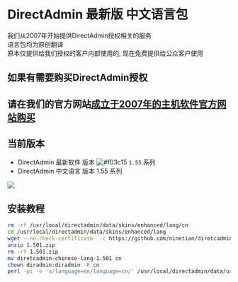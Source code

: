 # DirectAdmin 最新版 中文语言包  
  
我们从2007年开始提供DirectAdmin授权相关的服务  
语言包均为原创翻译  
原本仅提供给我们授权的客户内部使用的, 现在免费提供给公众客户使用

## 如果有需要购买DirectAdmin授权  
## 请在我们的官方网站[成立于2007年的主机软件官方网站购买](http://9181.taobao.com)


## 当前版本
* DirectAdmin 最新软件 版本  ![#f03c15](https://placehold.it/15/f03c15/000000?text=+) `1.55`  系列
* DirectAdmin 中文语言 版本  1.55 系列

  
 ![](directadmin.png)

  
## 安装教程
```sh
rm -rf /usr/local/directadmin/data/skins/enhanced/lang/cn
cd /usr/local/directadmin/data/skins/enhanced/lang
wget --no-check-certificate  -c https://github.com/ninetian/diretcadmin-chinese-lang/archive/1.501.zip
unzip 1.501.zip
rm -rf 1.501.zip
mv diretcadmin-chinese-lang-1.501 cn
chown diradmin:diradmin -R cn
perl -pi -e 's/language=en/language=cn/' /usr/local/directadmin/data/users/*/user.conf
```



